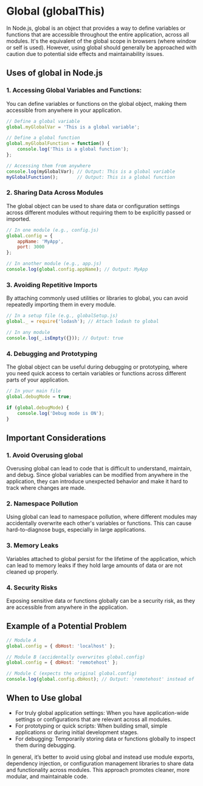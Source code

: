 # Global (globalThis)

In Node.js, global is an object that provides a way to define variables or functions that are accessible throughout the entire application, across all modules. It's the equivalent of the global scope in browsers (where window or self is used). However, using global should generally be approached with caution due to potential side effects and maintainability issues.

## Uses of global in Node.js

### 1. Accessing Global Variables and Functions:

You can define variables or functions on the global object, making them accessible from anywhere in your application.

```js
// Define a global variable
global.myGlobalVar = 'This is a global variable';

// Define a global function
global.myGlobalFunction = function() {
    console.log('This is a global function');
};

// Accessing them from anywhere
console.log(myGlobalVar); // Output: This is a global variable
myGlobalFunction();       // Output: This is a global function
```

### 2. Sharing Data Across Modules

The global object can be used to share data or configuration settings across different modules without requiring them to be explicitly passed or imported.

```js
// In one module (e.g., config.js)
global.config = {
    appName: 'MyApp',
    port: 3000
};

// In another module (e.g., app.js)
console.log(global.config.appName); // Output: MyApp
```

### 3. Avoiding Repetitive Imports

By attaching commonly used utilities or libraries to global, you can avoid repeatedly importing them in every module.

```js
// In a setup file (e.g., globalSetup.js)
global._ = require('lodash'); // Attach lodash to global

// In any module
console.log(_.isEmpty({})); // Output: true
```

### 4. Debugging and Prototyping

The global object can be useful during debugging or prototyping, where you need quick access to certain variables or functions across different parts of your application.

```js
// In your main file
global.debugMode = true;

if (global.debugMode) {
    console.log('Debug mode is ON');
}
```

## Important Considerations

### 1. Avoid Overusing global

Overusing global can lead to code that is difficult to understand, maintain, and debug. Since global variables can be modified from anywhere in the application, they can introduce unexpected behavior and make it hard to track where changes are made.

### 2. Namespace Pollution

Using global can lead to namespace pollution, where different modules may accidentally overwrite each other's variables or functions. This can cause hard-to-diagnose bugs, especially in large applications.

### 3. Memory Leaks

Variables attached to global persist for the lifetime of the application, which can lead to memory leaks if they hold large amounts of data or are not cleaned up properly.

### 4. Security Risks

Exposing sensitive data or functions globally can be a security risk, as they are accessible from anywhere in the application.

## Example of a Potential Problem

```js
// Module A
global.config = { dbHost: 'localhost' };

// Module B (accidentally overwrites global.config)
global.config = { dbHost: 'remotehost' };

// Module C (expects the original global.config)
console.log(global.config.dbHost); // Output: 'remotehost' instead of 'localhost'
```

## When to Use global

- For truly global application settings: When you have application-wide settings or configurations that are relevant across all modules.
- For prototyping or quick scripts: When building small, simple applications or during initial development stages.
- For debugging: Temporarily storing data or functions globally to inspect them during debugging.

In general, it’s better to avoid using global and instead use module exports, dependency injection, or configuration management libraries to share data and functionality across modules. This approach promotes cleaner, more modular, and maintainable code.

